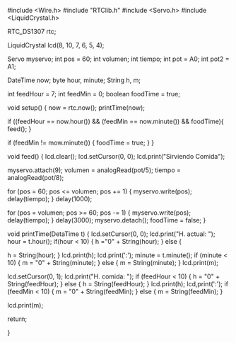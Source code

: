 #include <Wire.h>
#include "RTClib.h"
#include <Servo.h>
#include <LiquidCrystal.h>

RTC_DS1307 rtc;

LiquidCrystal lcd(8, 10, 7, 6, 5, 4);

Servo myservo;
int pos = 60;
int volumen;
int tiempo;
int pot = A0;
int pot2 = A1;

DateTime now;
byte hour, minute;
String h, m;

int feedHour = 7;
int feedMin = 0;
boolean foodTime = true;

void setup() {
now = rtc.now();
printTime(now);

if ((feedHour == now.hour()) && (feedMin == now.minute()) && foodTime){
feed();
}

if (feedMin != mow.minute()) {
foodTime = true;
}
}

void feed() {
lcd.clear();
lcd.setCursor(0, 0);
lcd.print("Sirviendo Comida");


myservo.attach(9);
volumen = analogRead(pot/5);
tiempo = analogRead(pot/8);

for (pos = 60; pos <= volumen; pos += 1) {
myservo.write(pos);
delay(tiempo);
}
delay(1000);

for (pos = volumen; pos >= 60; pos -= 1) {
myservo.write(pos);
delay(tiempo);
}
delay(3000);
myservo.detach();
foodTime = false;
}

void printTime(DetaTime t) {
lcd.setCursor(0, 0);
lcd.print("H. actual: ");
hour = t.hour();
if(hour < 10) {
h ="0" + String(hour);
} else {

h = String(hour);
}
lcd.print(h);
lcd.print(':');
minute = t.minute();
if (minute < 10) {
m = "0" + String(minute);
} else {
m = String(minute);
}
lcd.print(m);

lcd.setCursor(0, 1);
lcd.print("H. comida: ");
if (feedHour < 10) {
h = "0" + String(feedHour);
} else {
h = String(feedHour);
}
lcd.print(h);
lcd,print(':');
if (feedMin < 10) {
m = "0" + String(feedMin);
} else {
 m = String(feedMin);
}

lcd.print(m);

return;

}
